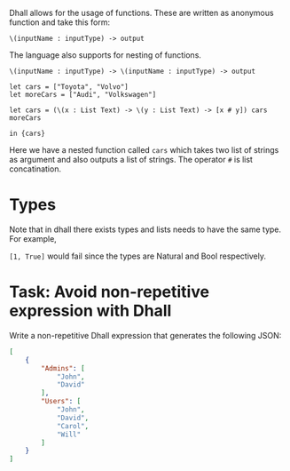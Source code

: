 Dhall allows for the usage of functions. These are written as anonymous function and take this form:

`\(inputName : inputType) -> output` 

The language also supports for nesting of functions.

`\(inputName : inputType) -> \(inputName : inputType) -> output` 
```
let cars = ["Toyota", "Volvo"]
let moreCars = ["Audi", "Volkswagen"]

let cars = (\(x : List Text) -> \(y : List Text) -> [x # y]) cars moreCars

in {cars} 
```

Here we have a nested function called `cars` which takes two list of strings as argument and also outputs a list of strings. The operator `#` is list concatination.

# Types

Note that in dhall there exists types and lists needs to have the same type. For example,

`[1, True]` would fail since the types are Natural and Bool respectively. 

# Task: Avoid non-repetitive expression with Dhall


Write a non-repetitive Dhall expression that generates the following JSON:

```json
[
    {
        "Admins": [
            "John",
            "David"
        ],
        "Users": [
            "John",
            "David",
            "Carol",
            "Will"
        ]
    }
]
```

